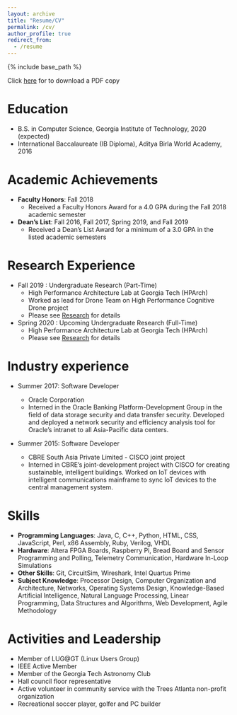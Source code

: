 ```yaml
---
layout: archive
title: "Resume/CV"
permalink: /cv/
author_profile: true
redirect_from:
  - /resume
---
```


{% include base_path %}

Click [here](https://samjijina.github.io/files/CV_RESUME_Sam.pdf) for to download a PDF copy

Education
======
* B.S. in Computer Science, Georgia Institute of Technology, 2020 (expected)
* International Baccalaureate (IB Diploma), Aditya Birla World Academy, 2016

Academic Achievements
======
* **Faculty Honors**: Fall 2018
  * Received a Faculty Honors Award for a 4.0 GPA during the Fall 2018 academic semester
* **Dean’s List**: Fall 2016, Fall 2017, Spring 2019, and Fall 2019
  * Received a Dean’s List Award for a minimum of a 3.0 GPA in the listed academic semesters

Research Experience
======
* Fall 2019 : Undergraduate Research (Part-Time)
  * High Performance Architecture Lab at Georgia Tech (HPArch)
  * Worked as lead for Drone Team on High Performance Cognitive Drone project
  * Please see [Research](https://samjijina.github.io/research) for details
* Spring 2020 : Upcoming Undergraduate Research (Full-Time)
  * High Performance Architecture Lab at Georgia Tech (HPArch)
  * Please see [Research](https://samjijina.github.io/research) for details

Industry experience
======
* Summer 2017: Software Developer
  * Oracle Corporation
  * Interned in the Oracle Banking Platform-Development Group in the field of data storage security and data transfer security. Developed and deployed a network security and efficiency analysis tool for Oracle’s intranet to all Asia-Pacific data centers.

* Summer 2015: Software Developer
  * CBRE South Asia Private Limited - CISCO joint project
  * Interned in CBRE’s joint-development project with CISCO for creating sustainable, intelligent buildings.
Worked on IoT devices with intelligent communications mainframe to sync IoT devices to the central management system.

Skills
======
* **Programming Languages**: Java, C, C++, Python, HTML, CSS, JavaScript, Perl, x86 Assembly, Ruby, Verilog, VHDL
* **Hardware**: Altera FPGA Boards, Raspberry Pi, Bread Board and Sensor Programming and Polling, Telemetry Communication, Hardware In-Loop Simulations
* **Other Skills**: Git, CircuitSim, Wireshark, Intel Quartus Prime
* **Subject Knowledge**: Processor Design, Computer Organization and Architecture, Networks, Operating Systems Design, Knowledge-Based Artificial Intelligence, Natural Language Processing, Linear Programming, Data Structures and Algorithms, Web Development, Agile Methodology

Activities and Leadership
======
* Member of LUG@GT (Linux Users Group)
* IEEE Active Member
* Member of the Georgia Tech Astronomy Club
* Hall council floor representative
* Active volunteer in community service with the Trees Atlanta non-profit organization
* Recreational soccer player, golfer and PC builder
